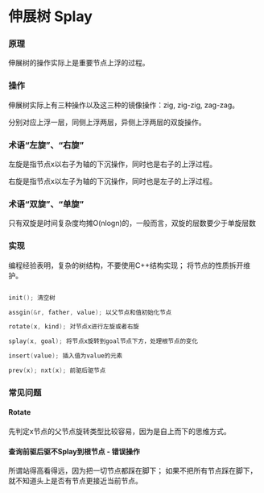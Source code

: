 # 伸展树 Splay

### 原理

伸展树的操作实际上是重要节点上浮的过程。

### 操作

伸展树实际上有三种操作以及这三种的镜像操作：zig, zig-zig, zag-zag。

分别对应上浮一层，同侧上浮两层，异侧上浮两层的双旋操作。

### 术语“左旋”、“右旋”

左旋是指节点x以右子为轴的下沉操作，同时也是右子的上浮过程。

右旋是指节点x以左子为轴的下沉操作，同时也是左子的上浮过程。

### 术语“双旋”、“单旋”

只有双旋是时间复杂度均摊O(nlogn)的，一般而言，双旋的层数要少于单旋层数

### 实现

编程经验表明，复杂的树结构，不要使用C++结构实现；
将节点的性质拆开维护。

```cpp

init(); 清空树

assgin(&r, father, value); 以父节点和值初始化节点

rotate(x, kind); 对节点x进行左旋或者右旋

splay(x, goal); 将节点x旋转到goal节点下方，处理根节点的变化

insert(value); 插入值为value的元素

prev(x); nxt(x); 前驱后驱节点

```

### 常见问题

#### Rotate

先判定x节点的父节点旋转类型比较容易，因为是自上而下的思维方式。

#### 查询前驱后驱不Splay到根节点 - 错误操作

所谓站得高看得远，因为把一切节点都踩在脚下；
如果不把所有节点踩在脚下，就不知道头上是否有节点更接近当前节点。
